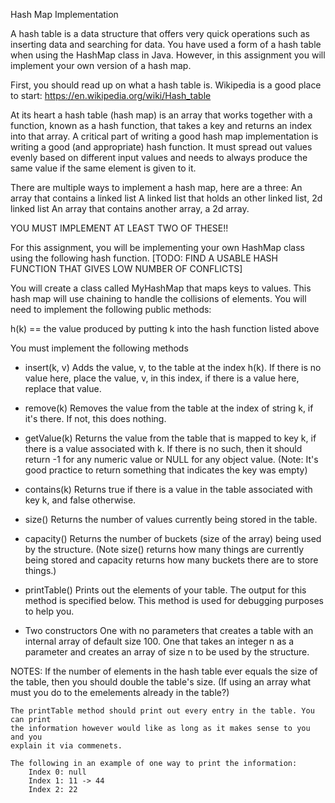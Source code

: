Hash Map Implementation


A hash table is a data structure that offers very quick operations such as inserting data
and searching for data. You have used a form of a hash table when using the HashMap
class in Java. However, in this assignment you will implement your own version of a hash map.


First, you should read up on what a hash table is. Wikipedia is a good place to start:
https://en.wikipedia.org/wiki/Hash_table

At its heart a hash table (hash map) is an array that works together with a function, 
known as a hash function, that takes a key and returns an index into that array.
A critical part of writing a good hash map implementation is writing a good
(and appropriate) hash function. It must spread out values evenly based on different 
input values and needs to always produce the same value if the same element is given to it.


There are multiple ways to implement a hash map, here are a three:
	An array that contains a linked list
	A linked list that holds an other linked list, 2d linked list
	An array that contains another array, a 2d array.

YOU MUST IMPLEMENT AT LEAST TWO OF THESE!!


For this assignment, you will be implementing your own HashMap class using the following hash function.
[TODO: FIND A USABLE HASH FUNCTION THAT GIVES LOW NUMBER OF CONFLICTS]



You will create a class called MyHashMap that maps keys to values. This hash map will use chaining to handle the collisions of elements. You will need to implement the following public methods:


h(k) == the value produced by putting k into the hash function listed above 

You must implement the following methods
* insert(k, v)
	Adds the value, v, to the table at the index h(k). If there is no value here, place the value, v, in this index, if there is a value here, replace that value.

* remove(k) 
	Removes the value from the table at the index of string k, if it's there. If not, this does nothing. 

* getValue(k) 
	Returns the value from the table that is mapped to key k, if there is a value associated with k.
	If there is no such, then it should return -1 for any numeric value or NULL for any object value.
	(Note: It's good practice to return something that indicates the key was empty)

* contains(k)
	Returns true if there is a value in the table associated with key k, and false otherwise.

* size() 
	Returns the number of values currently being stored in the table.

* capacity()
	Returns the number of buckets (size of the array) being used by the structure.
	(Note size() returns how many things are currently being stored and capacity
	returns how many buckets there are to store things.)

* printTable() 
	Prints out the elements of your table. The output for this method is specified below.
	This method is used for debugging purposes to help you.

* Two constructors
	One with no parameters that creates a table with an internal
	array of default size 100. One that takes an integer n as a parameter and creates
	an array of size n to be used by the structure.

NOTES:
	If the number of elements in the hash table ever equals the size of the table, then you should double
	the table's size. (If using an array what must you do to the emelements already in the table?)

	The printTable method should print out every entry in the table. You can print
	the information however would like as long as it makes sense to you and you
	explain it via commenets.

	The following in an example of one way to print the information:
		Index 0: null
		Index 1: 11 -> 44
		Index 2: 22
